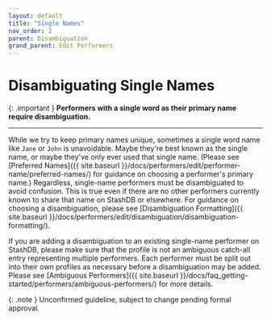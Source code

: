 ```yaml
---
layout: default
title: "Single Names"
nav_order: 2
parent: Disambiguation
grand_parent: Edit Performers
---
```


# Disambiguating Single Names

{: .important }
**Performers with a single word as their primary name require disambiguation.**

---

While we try to keep primary names unique, sometimes a single word name like `Jane` or `John` is unavoidable. Maybe they're best known as the single name, or maybe they've only ever used that single name. (Please see [Preferred Names]({{ site.baseurl }}/docs/performers/edit/performer-name/preferred-names/) for guidance on choosing a performer's primary name.) Regardless, single-name performers must be disambiguated to avoid confusion. This is true even if there are no other performers currently known to share that name on StashDB or elsewhere. For guidance on choosing a disambiguation, please see [Disambiguation Formatting]({{ site.baseurl }}/docs/performers/edit/disambiguation/disambiguation-formatting/).

If you are adding a disambiguation to an existing single-name performer on StashDB, please make sure that the profile is not an ambiguous catch-all entry representing multiple performers. Each performer must be split out into their own profiles as necessary before a disambiguation may be added. Please see [Ambiguous Performers]({{ site.baseurl }}/docs/faq_getting-started/performers/ambiguous-performers/) for more details.

{: .note }
Unconfirmed guideline, subject to change pending formal approval.
